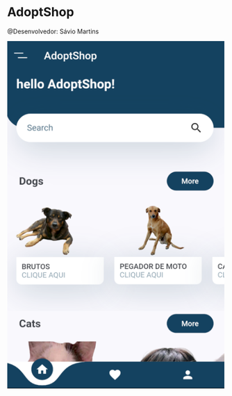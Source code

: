 # AdoptShop

@Desenvolvedor: Sávio Martins

<div>
  <img src="assets/images/Image 1.PNG"  width="500" height="800">
</div>
